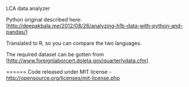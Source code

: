 LCA data analyzer

Python original described here: [http://deepakbala.me/2012/08/26/analyzing-h1b-data-with-python-and-pandas/]

Translated to R, so you can compare the two languages.

The required dataset can be gotten from [http://www.foreignlaborcert.doleta.gov/quarterlydata.cfm]

======
Code released under MIT license - http://opensource.org/licenses/mit-license.php
